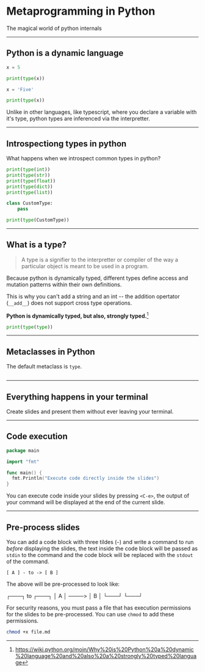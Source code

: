# Metaprogramming in Python
The magical world of python internals

---

## Python is a dynamic language

```python
x = 5

print(type(x))

x = 'Five'

print(type(x))
```

Unlike in other languages, like typescript, where you declare a variable with it's type, python types are inferenced via the interpretter. 

---

## Introspectiong types in python
What happens when we introspect common types in python?

```python
print(type(int))
print(type(str))
print(type(float))
print(type(dict))
print(type(list))
```

```python
class CustomType:
    pass

print(type(CustomType))
```

---

## What is a type?

> A type is a signifier to the interpretter or compiler of the way a particular object is meant to be used in a program.

Because python is dynamically typed, different types define access and mutation patterns within their own definitions. 

This is why you can't add a string and an int -- the addition opertator (`__add__`) does not support cross type operations.

__**Python is dynamically typed, but also, strongly typed.**__[^1]

```python
print(type(type))
```

[^1]: https://wiki.python.org/moin/Why%20is%20Python%20a%20dynamic%20language%20and%20also%20a%20strongly%20typed%20language


---

## Metaclasses in Python

The default metaclass is `type`. 

```python

```

<!-- ```python
import builtins

builtin_types = [getattr(builtins, d) for d in dir(builtins) if isinstance(getattr(builtins, d), type)]


``` -->




---

## Everything happens in your terminal
Create slides and present them without ever leaving your terminal.

---

## Code execution
```go
package main

import "fmt"

func main() {
  fmt.Println("Execute code directly inside the slides")
}
```

You can execute code inside your slides by pressing `<C-e>`,
the output of your command will be displayed at the end of the current slide.

---

## Pre-process slides

You can add a code block with three tildes (`~`) and write a command to run *before* displaying
the slides, the text inside the code block will be passed as `stdin` to the command
and the code block will be replaced with the `stdout` of the command.

~~~graph-easy --as=boxart
[ A ] - to -> [ B ]
~~~

The above will be pre-processed to look like:

┌───┐  to   ┌───┐
│ A │ ────> │ B │
└───┘       └───┘

For security reasons, you must pass a file that has execution permissions
for the slides to be pre-processed. You can use `chmod` to add these permissions.

```bash
chmod +x file.md
```